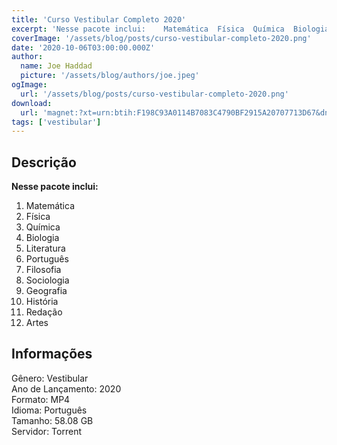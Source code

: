 ```yaml
---
title: 'Curso Vestibular Completo 2020'
excerpt: 'Nesse pacote inclui:    Matemática  Física  Química  Biologia  Literatura  Português  Filosofia  Sociologia  Geografia  História  Redação  Artes  Informações  Gênero: Ves'
coverImage: '/assets/blog/posts/curso-vestibular-completo-2020.png'
date: '2020-10-06T03:00:00.000Z'
author:
  name: Joe Haddad
  picture: '/assets/blog/authors/joe.jpeg'
ogImage:
  url: '/assets/blog/posts/curso-vestibular-completo-2020.png'
download:
  url: 'magnet:?xt=urn:btih:F198C93A0114B7083C4790BF2915A20707713D67&dn=Mundo%20Edu%202020%20-%20Completo%20e%20Finalizado&tr=udp%3a%2f%2ftracker.openbittorrent.com%3a1337%2fannounce&tr=udp%3a%2f%2ftracker.opentrackr.org%3a1337%2fannounce'
tags: ['vestibular']
---
```

<h2>Descrição</h2>
<p></p><p><strong>Nesse pacote inclui:</strong></p><ol><li>Matemática</li><li>Física</li><li>Química</li><li>Biologia</li><li>Literatura</li><li>Português</li><li>Filosofia</li><li>Sociologia</li><li>Geografia</li><li>História</li><li>Redação</li><li>Artes</li></ol><h2>Informações</h2><p>Gênero: Vestibular<br/>Ano de Lançamento: 2020<br/>Formato: MP4<br/>Idioma: Português<br/>Tamanho: 58.08 GB<br/>Servidor: Torrent</p>